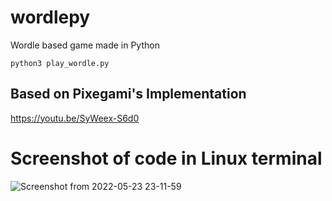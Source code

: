 # wordlepy
Wordle based game made in Python

```
python3 play_wordle.py
```

## Based on Pixegami's Implementation
https://youtu.be/SyWeex-S6d0

# Screenshot of code in Linux terminal
![Screenshot from 2022-05-23 23-11-59](https://user-images.githubusercontent.com/44488139/169961334-11e7edd6-fd38-42b6-8d19-cab1a5471ba2.png)
